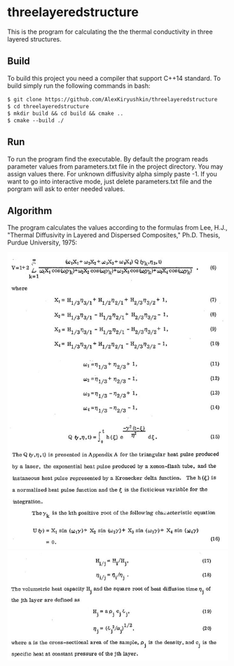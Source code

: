 # threelayeredstructure

This is the program for calculating the the thermal conductivity in three layered structures.

## Build 

To build this project you need a compiler that support C++14 standard. To build simply run the following commands in bash:
	
	$ git clone https://github.com/AlexKiryushkin/threelayeredstructure
	$ cd threelayeredstructure
	$ mkdir build && cd build && cmake ..
	$ cmake --build ./

## Run

To run the program find the executable. By default the program reads parameter values from parameters.txt file in the project directory. You may assign values there. For unknown diffusivity alpha simply paste -1. If you want to go into interactive mode, just delete parameters.txt file and the porgram will ask to enter needed values.

## Algorithm

The program calculates the values according to the formulas from Lee, H.J., "Thermal Diffusivity in Layered and Dispersed Composites," Ph.D. Thesis, Purdue University, 1975:

![picture](img/formulas_1.JPG)
![picture](img/formulas_2.JPG)